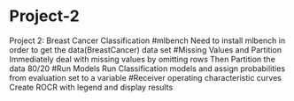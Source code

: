 # Project-2
Project 2: Breast Cancer Classification
#mlbench
Need to install mlbench in order to get the data(BreastCancer) data set
#Missing Values and Partition
Immediately deal with missing values by omitting rows
Then Partition the data 80/20
#Run Models
Run Classification models and assign probabilities from evaluation set to a variable
#Receiver operating characteristic curves
Create ROCR with legend and display results
